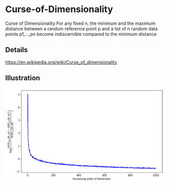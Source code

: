# Curse-of-Dimensionality
Curse of Dimensionality 
For any fixed n, the minimum and the maximum distance between a random reference point p and a list of n random data points p1,...,pn become indiscernible compared to the minimum distance

## Details 
https://en.wikipedia.org/wiki/Curse_of_dimensionality

## Illustration
![Curse of Dimensionality](https://github.com/VarunKumarOjha/Curse-of-Dimensionality/blob/master/CoD.png)

